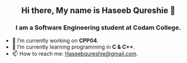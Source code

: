 # <h2 align="center">Hi there, My name is Haseeb Qureshie 👋</h2>   

<h3 align="center">I am a Software Engineering student at Codam College.</h3>

- 🔭 I’m currently working on __CPP04__.
- 🌱 I’m currently learning programming in __C & C++__.
- 📫 How to reach me: Haseebqureshie@gmail.com.

<!-- ![Github stats](https://github-readme-stats.vercel.app/api?username=AtibQur&theme=highcontrast&show_icons=true&count_private=true) -->
<!-- ![Top Languages Card](https://github-readme-stats.vercel.app/api/top-langs/?username=AtibQur) -->
<!--
**AtibQur/AtibQur** is a ✨ _special_ ✨ repository because its `README.md` (this file) appears on your GitHub profile.

Here are some ideas to get you started:

- 🔭 I’m currently working on ...
- 🌱 I’m currently learning ...
- 👯 I’m looking to collaborate on ...
- 🤔 I’m looking for help with ...
- 💬 Ask me about ...
- 📫 How to reach me: ...
- 😄 Pronouns: ...
- ⚡ Fun fact: ...
-->
